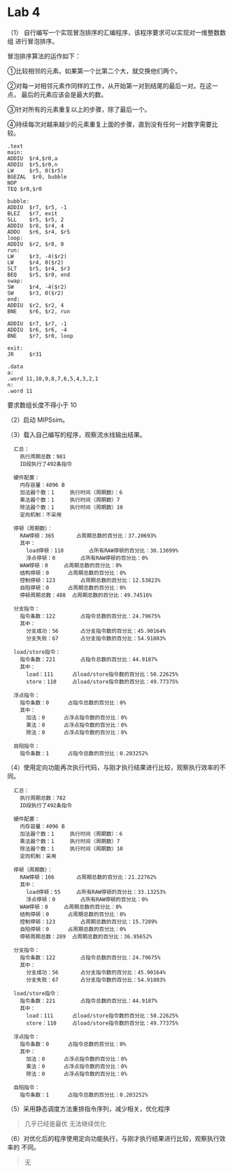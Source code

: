 # Lab 4

（1） 自行编写一个实现冒泡排序的汇编程序，该程序要求可以实现对一维整数数组
进行冒泡排序。

冒泡排序算法的运作如下：

①比较相邻的元素。如果第一个比第二个大，就交换他们两个。

②对每一对相邻元素作同样的工作，从开始第一对到结尾的最后一对。在这一点，
最后的元素应该会是最大的数。

③针对所有的元素重复以上的步骤，除了最后一个。

④持续每次对越来越少的元素重复上面的步骤，直到没有任何一对数字需要比较。

```
.text
main:
ADDIU  $r4,$r0,a
ADDIU  $r5,$r0,n
LW     $r5, 0($r5)
BGEZAL  $r0, bubble
NOP 
TEQ $r0,$r0

bubble:
ADDIU  $r7, $r5, -1
BLEZ   $r7, exit
SLL    $r5, $r5, 2
ADDIU  $r8, $r4, 4
ADDU   $r6, $r4, $r5
loop:
ADDIU  $r2, $r8, 0
run:
LW     $r3, -4($r2)
LW     $r4, 0($r2)
SLT    $r5, $r4, $r3
BEQ    $r5, $r0, end
swap:
SW     $r4, -4($r2)
SW     $r3, 0($r2)
end:
ADDIU  $r2, $r2, 4
BNE    $r6, $r2, run

ADDIU  $r7, $r7, -1
ADDIU  $r6, $r6, -4
BNE    $r7, $r0, loop

exit:
JR     $r31

.data
a: 
.word 11,10,9,8,7,6,5,4,3,2,1
n:
.word 11
```

要求数组长度不得小于 10

（2）启动 MIPSsim。

（3）载入自己编写的程序，观察流水线输出结果。

```
  汇总：
    执行周期总数：981
    ID段执行了492条指令

  硬件配置：
    内存容量：4096 B
    加法器个数：1		执行时间（周期数）：6
    乘法器个数：1		执行时间（周期数）7		
    除法器个数：1		执行时间（周期数）10		
    定向机制：不采用

  停顿（周期数）：
    RAW停顿：365		占周期总数的百分比：37.20693%
    其中：
      load停顿：110		占所有RAW停顿的百分比：30.13699%
      浮点停顿：0		占所有RAW停顿的百分比：0%
    WAW停顿：0		占周期总数的百分比：0%
    结构停顿：0		占周期总数的百分比：0%
    控制停顿：123		占周期总数的百分比：12.53823%
    自陷停顿：0		占周期总数的百分比：0%
    停顿周期总数：488	占周期总数的百分比：49.74516%

  分支指令：
    指令条数：122		占指令总数的百分比：24.79675%
    其中：
      分支成功：56		占分支指令数的百分比：45.90164%
      分支失败：67		占分支指令数的百分比：54.91803%

  load/store指令：
    指令条数：221		占指令总数的百分比：44.9187%
    其中：
      load：111		占load/store指令数的百分比：50.22625%
      store：110		占load/store指令数的百分比：49.77375%

  浮点指令：
    指令条数：0		占指令总数的百分比：0%
    其中：
      加法：0		占浮点指令数的百分比：0%
      乘法：0		占浮点指令数的百分比：0%
      除法：0		占浮点指令数的百分比：0%

  自陷指令：
    指令条数：1		占指令总数的百分比：0.203252%
```

（4）使用定向功能再次执行代码，与刚才执行结果进行比较，观察执行效率的不同。

```
  汇总：
    执行周期总数：782
    ID段执行了492条指令

  硬件配置：
    内存容量：4096 B
    加法器个数：1		执行时间（周期数）：6
    乘法器个数：1		执行时间（周期数）7		
    除法器个数：1		执行时间（周期数）10		
    定向机制：采用

  停顿（周期数）：
    RAW停顿：166		占周期总数的百分比：21.22762%
    其中：
      load停顿：55		占所有RAW停顿的百分比：33.13253%
      浮点停顿：0		占所有RAW停顿的百分比：0%
    WAW停顿：0		占周期总数的百分比：0%
    结构停顿：0		占周期总数的百分比：0%
    控制停顿：123		占周期总数的百分比：15.7289%
    自陷停顿：0		占周期总数的百分比：0%
    停顿周期总数：289	占周期总数的百分比：36.95652%

  分支指令：
    指令条数：122		占指令总数的百分比：24.79675%
    其中：
      分支成功：56		占分支指令数的百分比：45.90164%
      分支失败：67		占分支指令数的百分比：54.91803%

  load/store指令：
    指令条数：221		占指令总数的百分比：44.9187%
    其中：
      load：111		占load/store指令数的百分比：50.22625%
      store：110		占load/store指令数的百分比：49.77375%

  浮点指令：
    指令条数：0		占指令总数的百分比：0%
    其中：
      加法：0		占浮点指令数的百分比：0%
      乘法：0		占浮点指令数的百分比：0%
      除法：0		占浮点指令数的百分比：0%

  自陷指令：
    指令条数：1		占指令总数的百分比：0.203252%
```

（5）采用静态调度方法重排指令序列，减少相关，优化程序

> 几乎已经是最优 无法继续优化

（6）对优化后的程序使用定向功能执行，与刚才执行结果进行比较，观察执行效率的
不同。

> 无